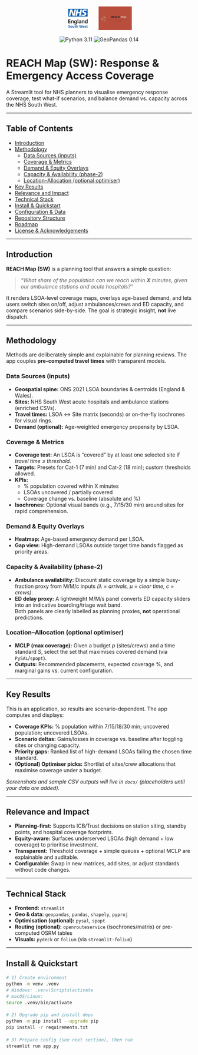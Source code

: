 <!-- Place logo files at docs/assets/nhs-logo.png and docs/assets/reach-logo.svg -->
<p align="center">
  <img src="docs/assets/nhs-logo.png" alt="NHS Logo" height="64">
  &nbsp;&nbsp;&nbsp;&nbsp;
  <img src="docs/assets/reach-logo.png" alt="REACH Map Logo" height="64">
</p>

<p align="center">
  <img src="https://img.shields.io/badge/python-3.11-blue.svg" alt="Python 3.11">
  <img src="https://img.shields.io/badge/GeoPandas-0.14-green" alt="GeoPandas 0.14">
</p>

# REACH Map (SW): Response & Emergency Access Coverage

A Streamlit tool for NHS planners to visualise emergency response coverage, test what-if scenarios, and balance demand vs. capacity across the NHS South West.

---

## Table of Contents
- [Introduction](#introduction)
- [Methodology](#methodology)
  - [Data Sources (inputs)](#data-sources-inputs)
  - [Coverage & Metrics](#coverage--metrics)
  - [Demand & Equity Overlays](#demand--equity-overlays)
  - [Capacity & Availability (phase-2)](#capacity--availability-phase-2)
  - [Location–Allocation (optional optimiser)](#locationallocation-optional-optimiser)
- [Key Results](#key-results)
- [Relevance and Impact](#relevance-and-impact)
- [Technical Stack](#technical-stack)
- [Install & Quickstart](#install--quickstart)
- [Configuration & Data](#configuration--data)
- [Repository Structure](#repository-structure)
- [Roadmap](#roadmap)
- [License & Acknowledgements](#license--acknowledgements)

---

## Introduction
**REACH Map (SW)** is a planning tool that answers a simple question:

> *“What share of the population can we reach within **X** minutes, given our ambulance stations and acute hospitals?”*

It renders LSOA-level coverage maps, overlays age-based demand, and lets users switch sites on/off, adjust ambulances/crews and ED capacity, and compare scenarios side-by-side. The goal is strategic insight, **not** live dispatch.

---

## Methodology
Methods are deliberately simple and explainable for planning reviews. The app couples **pre-computed travel times** with transparent models.

### Data Sources (inputs)
- **Geospatial spine:** ONS 2021 LSOA boundaries & centroids (England & Wales).
- **Sites:** NHS South West acute hospitals and ambulance stations (enriched CSVs).
- **Travel times:** LSOA ↔ Site matrix (seconds) or on-the-fly isochrones for visual rings.
- **Demand (optional):** Age-weighted emergency propensity by LSOA.

### Coverage & Metrics
- **Coverage test:** An LSOA is “covered” by at least one selected site if *travel time ≤ threshold*.
- **Targets:** Presets for Cat-1 (7 min) and Cat-2 (18 min); custom thresholds allowed.
- **KPIs:**
  - % population covered within X minutes  
  - LSOAs uncovered / partially covered  
  - Coverage change vs. baseline (absolute and %)
- **Isochrones:** Optional visual bands (e.g., 7/15/30 min) around sites for rapid comprehension.

### Demand & Equity Overlays
- **Heatmap:** Age-based emergency demand per LSOA.  
- **Gap view:** High-demand LSOAs outside target time bands flagged as priority areas.

### Capacity & Availability (phase-2)
- **Ambulance availability:** Discount static coverage by a simple busy-fraction proxy from M/M/c inputs *(λ = arrivals, μ = clear time, c = crews)*.  
- **ED delay proxy:** A lightweight M/M/s panel converts ED capacity sliders into an indicative boarding/triage wait band.  
Both panels are clearly labelled as planning proxies, **not** operational predictions.

### Location–Allocation (optional optimiser)
- **MCLP (max coverage):** Given a budget *p* (sites/crews) and a time standard *S*, select the set that maximises covered demand (via `PySAL`/`spopt`).  
- **Outputs:** Recommended placements, expected coverage %, and marginal gains vs. current configuration.

---

## Key Results
This is an application, so results are scenario-dependent. The app computes and displays:
- **Coverage KPIs:** % population within 7/15/18/30 min; uncovered population; uncovered LSOAs.  
- **Scenario deltas:** Gains/losses in coverage vs. baseline after toggling sites or changing capacity.  
- **Priority gaps:** Ranked list of high-demand LSOAs failing the chosen time standard.  
- **(Optional) Optimiser picks:** Shortlist of sites/crew allocations that maximise coverage under a budget.

*Screenshots and sample CSV outputs will live in `docs/` (placeholders until your data are added).*

---

## Relevance and Impact
- **Planning-first:** Supports ICB/Trust decisions on station siting, standby points, and hospital coverage footprints.  
- **Equity-aware:** Surfaces underserved LSOAs (high demand + low coverage) to prioritise investment.  
- **Transparent:** Threshold coverage + simple queues + optional MCLP are explainable and auditable.  
- **Configurable:** Swap in new matrices, add sites, or adjust standards without code changes.

---

## Technical Stack
- **Frontend:** `streamlit`  
- **Geo & data:** `geopandas`, `pandas`, `shapely`, `pyproj`  
- **Optimisation (optional):** `pysal`, `spopt`  
- **Routing (optional):** `openrouteservice` (isochrones/matrix) or pre-computed OSRM tables  
- **Visuals:** `pydeck` or `folium` (via `streamlit-folium`)

---

## Install & Quickstart
```bash
# 1) Create environment
python -m venv .venv
# Windows: .venv\Scripts\activate
# macOS/Linux:
source .venv/bin/activate

# 2) Upgrade pip and install deps
python -m pip install --upgrade pip
pip install -r requirements.txt

# 3) Prepare config (see next section), then run
streamlit run app.py
